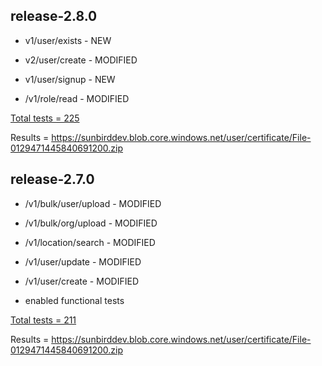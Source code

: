 release-2.8.0
------------
- v1/user/exists - NEW

- v2/user/create - MODIFIED

- v1/user/signup - NEW

- /v1/role/read - MODIFIED

<u>Total tests = 225</u>

Results = https://sunbirddev.blob.core.windows.net/user/certificate/File-0129471445840691200.zip

release-2.7.0
------------
- /v1/bulk/user/upload  - MODIFIED

- /v1/bulk/org/upload  - MODIFIED

- /v1/location/search - MODIFIED

- /v1/user/update - MODIFIED

- /v1/user/create - MODIFIED

- enabled functional tests

<u>Total tests = 211</u>

Results = https://sunbirddev.blob.core.windows.net/user/certificate/File-0129471445840691200.zip